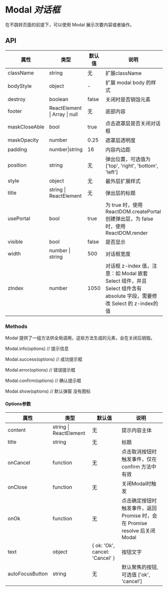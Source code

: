 # Modal *对话框*
在不跳转页面的前提下，可以使用 Modal 展示次要内容或者操作。

<example />

## API

| 属性 | 类型 | 默认值 | 说明 |
| --- | --- | --- | --- |
| className | string | 无 | 扩展className |
| bodyStyle | object | - | 扩展 modal body 的样式 |
| destroy | boolean | false | 关闭时是否销毁元素 |
| footer | ReactElement \| Array \| null | 无 | 底部内容 |
| maskCloseAble | bool | true | 点击遮罩层是否关闭对话框 |
| maskOpacity | number | 0.25 | 遮罩层透明度 |
| padding | number\|string | 16 | 内容内边距 |
| position | string | 无 | 弹出位置，可选值为 \['top', 'right', 'bottom', 'left'] |
| style | object | 无 | 最外层扩展样式 |
| title | string \| ReactElement | 无 | 弹出层的标题 |
| usePortal | bool | true | 为 true 时，使用 ReactDOM.createPortal 创建弹出层，为 false 时，使用 ReactDOM.render |
| visible | bool | false | 是否显示 |
| width | number \| string | 500 | 对话框宽度 |
| zIndex | number | 1050 | 对话框 z-index 值，注意：如 Modal 嵌套 Select 组件，并且 Select 组件含有 absolute 字段，需要修改 Select 的 z-index的值 |

### Methods

Modal 提供了一组方法供全局调用，这些方法生成的元素，会在关闭后销毁。

Modal.info(options) // 提示信息

Modal.success(options) // 成功提示框

Modal.error(options) // 错误提示框

Modal.confirm(options) // 确认提示框

Modal.show(options) // 默认弹窗 没有图标

#### Options参数

| 属性 | 类型 | 默认值 | 说明 |
| --- | --- | --- | --- |
| content | string \| ReactElement | 无 | 提示内容主体 |
| title | string | 无 | 标题 |
| onCancel | function | 无 | 点击取消按钮时触发事件，仅在 confirm 方法中有效 |
| onClose | function | 无 | 关闭Modal时触发 |
| onOk | function | 无 | 点击确定按钮时触发事件，返回 Promise 时，会在 Promise resolve 后关闭Modal |
| text | object | { ok: 'Ok', cancel: 'Cancel' } | 按钮文字 |
| autoFocusButton | string | 无 | 默认聚焦的按钮, 可选值 \['ok', 'cancel'] |
